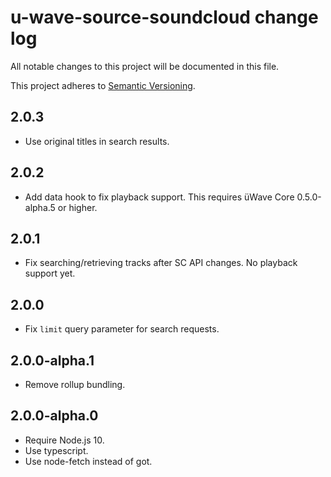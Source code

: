 # u-wave-source-soundcloud change log

All notable changes to this project will be documented in this file.

This project adheres to [Semantic Versioning](http://semver.org/).

## 2.0.3
- Use original titles in search results.

## 2.0.2
- Add data hook to fix playback support. This requires üWave Core 0.5.0-alpha.5 or higher.

## 2.0.1
- Fix searching/retrieving tracks after SC API changes. No playback support yet.

## 2.0.0
- Fix `limit` query parameter for search requests.

## 2.0.0-alpha.1
- Remove rollup bundling.

## 2.0.0-alpha.0
- Require Node.js 10.
- Use typescript.
- Use node-fetch instead of got.
